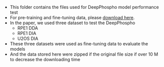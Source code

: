 * This folder contains the files used for DeepPhospho model performance test
* For pre-training and fine-tuning data, please [download here]().
* In the paper, we used three dataset to test the DeepPhospho
  * RPE1 DDA
  * RPE1 DIA
  * U2OS DIA
* These three datasets were used as fine-tuning data to evaluate the models
* And the data stored here were zipped if the original file size if over 10 M to decrease the downloading time


